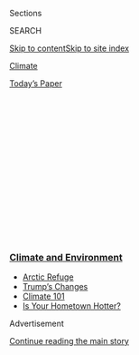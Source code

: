 <div id="app">

<div>

<div>

<div>

<div class="NYTAppHideMasthead css-1q2w90k e1suatyy0">

<div class="section css-ui9rw0 e1suatyy2">

<div class="css-eph4ug er09x8g0">

<div class="css-6n7j50">

</div>

<span class="css-1dv1kvn">Sections</span>

<div class="css-10488qs">

<span class="css-1dv1kvn">SEARCH</span>

</div>

[Skip to content](#site-content)[Skip to site
index](#site-index)

</div>

<div id="masthead-section-label" class="css-1wr3we4 eaxe0e00">

[Climate](https://www.nytimes3xbfgragh.onion/section/climate)

</div>

<div class="css-10698na e1huz5gh0">

</div>

</div>

<div id="masthead-bar-one" class="section hasLinks css-15hmgas e1csuq9d3">

<div class="css-uqyvli e1csuq9d0">

</div>

<div class="css-1uqjmks e1csuq9d1">

</div>

<div class="css-9e9ivx">

[](https://myaccount.nytimes3xbfgragh.onion/auth/login?response_type=cookie&client_id=vi)

</div>

<div class="css-1bvtpon e1csuq9d2">

[Today’s
Paper](https://www.nytimes3xbfgragh.onion/section/todayspaper)

</div>

</div>

</div>

</div>

<div data-aria-hidden="false">

<div id="site-content" data-role="main">

<div>

<div class="css-1aor85t" style="opacity:0.000000001;z-index:-1;visibility:hidden">

<div class="css-1hqnpie">

<div class="css-epjblv">

<span class="css-17xtcya">[Climate](/section/climate)</span><span class="css-x15j1o">|</span><span class="css-fwqvlz">As
Coal Fades in the U.S., Natural Gas Becomes the Climate
Battleground</span>

</div>

<div class="css-k008qs">

<div class="css-1iwv8en">

<span class="css-18z7m18"></span>

<div>

</div>

</div>

<span class="css-1n6z4y">https://nyti.ms/2Fybpmr</span>

<div class="css-1705lsu">

<div class="css-4xjgmj">

<div class="css-4skfbu" data-role="toolbar" data-aria-label="Social Media Share buttons, Save button, and Comments Panel with current comment count" data-testid="share-tools">

  - 
  - 
  - 
  - 
    
    <div class="css-6n7j50">
    
    </div>

  - 
  - 

</div>

</div>

</div>

</div>

</div>

</div>

<div class="css-13pd83m">

<div class="css-l9svim">

### [<span class="css-pa1jbp"><span class="css-1rxm0ex">Climate and</span><span class="css-1rxm0ex"> Environment</span></span>](https://www.nytimes3xbfgragh.onion/section/climate?name=styln-climate&region=TOP_BANNER&variant=undefined&block=storyline_menu_recirc&action=click&pgtype=Article&impression_id=e07e3bf0-e38b-11ea-befc-036b724b9a9b)

  - <span class="css-ousu42">[Arctic
    Refuge](https://www.nytimes3xbfgragh.onion/2020/08/17/climate/alaska-oil-drilling-anwr.html?name=styln-climate&region=TOP_BANNER&variant=undefined&block=storyline_menu_recirc&action=click&pgtype=Article&impression_id=e07e3bf1-e38b-11ea-befc-036b724b9a9b)</span>
  - <span class="css-ousu42">[Trump’s
    Changes](https://www.nytimes3xbfgragh.onion/interactive/2020/climate/trump-environment-rollbacks.html?name=styln-climate&region=TOP_BANNER&variant=undefined&block=storyline_menu_recirc&action=click&pgtype=Article&impression_id=e07e3bf2-e38b-11ea-befc-036b724b9a9b)</span>
  - <span class="css-ousu42">[Climate 101](https://www.nytimes3xbfgragh.onion/interactive/2020/04/19/climate/climate-crash-course-1.html?name=styln-climate&region=TOP_BANNER&variant=undefined&block=storyline_menu_recirc&action=click&pgtype=Article&impression_id=e07e3bf3-e38b-11ea-befc-036b724b9a9b)</span>
  - <span class="css-ousu42">[Is Your Hometown
    Hotter?](https://www.nytimes3xbfgragh.onion/interactive/2018/08/30/climate/how-much-hotter-is-your-hometown.html?name=styln-climate&region=TOP_BANNER&variant=undefined&block=storyline_menu_recirc&action=click&pgtype=Article&impression_id=e07e3bf4-e38b-11ea-befc-036b724b9a9b)</span>

</div>

</div>

<div id="top-wrapper" class="css-1sy8kpn">

<div id="top-slug" class="css-l9onyx">

Advertisement

</div>

[Continue reading the main
story](#after-top)

<div class="ad top-wrapper" style="text-align:center;height:100%;display:block;min-height:250px">

<div id="top" class="place-ad" data-position="top" data-size-key="top">

</div>

</div>

<div id="after-top">

</div>

</div>

<div>

<div id="sponsor-wrapper" class="css-1hyfx7x">

<div id="sponsor-slug" class="css-19vbshk">

Supported by

</div>

[Continue reading the main
story](#after-sponsor)

<div id="sponsor" class="ad sponsor-wrapper" style="text-align:center;height:100%;display:block">

</div>

<div id="after-sponsor">

</div>

</div>

<div class="css-186x18t">

</div>

<div class="css-1vkm6nb ehdk2mb0">

# As Coal Fades in the U.S., Natural Gas Becomes the Climate Battleground

</div>

<div class="css-79elbk" data-testid="photoviewer-wrapper">

<div class="css-z3e15g" data-testid="photoviewer-wrapper-hidden">

</div>

<div class="css-1a48zt4 ehw59r15" data-testid="photoviewer-children">

![<span class="css-16f3y1r e13ogyst0" data-aria-hidden="true">The
Comanche Solar facility in Pueblo, Colo., in 2016. An Xcel Energy coal
fired power plant is seen in the
background.</span><span class="css-cnj6d5 e1z0qqy90" itemprop="copyrightHolder"><span class="css-1ly73wi e1tej78p0">Credit...</span><span><span>Rick
Wilking/Reuters</span></span></span>](https://static01.graylady3jvrrxbe.onion/images/2019/06/27/science/27cli-naturalgas4/merlin_156629928_6ee8d11b-43c6-472f-aeba-bb115c9af5d0-articleLarge.jpg?quality=75&auto=webp&disable=upscale)

</div>

</div>

<div class="css-18e8msd">

<div class="css-vp77d3 epjyd6m0">

<div class="css-hus3qt ey68jwv0" data-aria-hidden="true">

[![Brad
Plumer](https://static01.graylady3jvrrxbe.onion/images/2018/02/20/multimedia/author-brad-plumer/author-brad-plumer-thumbLarge.jpg
"Brad Plumer")](https://www.nytimes3xbfgragh.onion/by/brad-plumer)

</div>

<div class="css-1baulvz">

By [<span class="css-1baulvz last-byline" itemprop="name">Brad
Plumer</span>](https://www.nytimes3xbfgragh.onion/by/brad-plumer)

</div>

</div>

  - June 26,
    2019

  - 
    
    <div class="css-4xjgmj">
    
    <div class="css-d8bdto" data-role="toolbar" data-aria-label="Social Media Share buttons, Save button, and Comments Panel with current comment count" data-testid="share-tools">
    
      - 
      - 
      - 
      - 
        
        <div class="css-6n7j50">
        
        </div>
    
      - 
      - 
    
    </div>
    
    </div>

</div>

</div>

<div class="section meteredContent css-1r7ky0e" name="articleBody" itemprop="articleBody">

<div class="css-1fanzo5 StoryBodyCompanionColumn">

<div class="css-53u6y8">

America’s coal-burning power plants are [shutting down at a rapid
pace](https://www.nytimes3xbfgragh.onion/interactive/2018/06/13/climate/coal-nuclear-bailout.html?module=inline),
forcing electric utilities to face the next big climate question:
Embrace natural gas, or shift aggressively to renewable energy?

Some large utilities, including Xcel Energy in the Upper Midwest, are
now planning to sharply cut their coal and gas use in favor of clean and
abundant wind and solar power, which have steadily fallen in cost. But
in the Southeast and other regions, natural gas continues to dominate,
because of its reliability and low prices driven by the fracking boom.
Nationwide, energy companies plan to add [at least 150 new gas
plants](https://www.eia.gov/electricity/annual/pdf/epa.pdf) and
thousands of miles of pipelines in the years ahead.

*Want climate news in your inbox?* [*Sign up here
for*](https://www.nytimes3xbfgragh.onion/newsletters/climate-change)**[*Climate
Fwd:*](https://www.nytimes3xbfgragh.onion/newsletters/climate-change)***,
our email newsletter.*

A rush to build gas-fired plants, even though they emit only half as
much carbon pollution as coal, has the potential to lock in decades of
new fossil-fuel use right as scientists say emissions [need to fall
drastically by
midcentury](https://www.nytimes3xbfgragh.onion/interactive/2018/10/07/climate/ipcc-report-half-degree.html)
to avert the worst impacts of global warming.

“Gas infrastructure that’s built today is going to be with us for 30
years,” said Daniel Cohan, an associate professor of civil and
environmental engineering at Rice University.

</div>

</div>

<div class="css-1fanzo5 StoryBodyCompanionColumn">

<div class="css-53u6y8">

“But if you look at scenarios that take climate change seriously, that
say we need to get to net zero emissions by 2050,” he said, “that’s not
going to be compatible with gas plants that don’t capture their
carbon.”

</div>

</div>

<div style="max-width:100%;margin:0 auto">

<div class="css-17dprlf" data-id="100000006558959" data-slug="electricity-generation-2018" style="max-width:540px">

</div>

</div>

<div class="css-1fanzo5 StoryBodyCompanionColumn">

<div class="css-53u6y8">

In some states, policymakers are now pushing to leave gas behind to meet
ambitious climate goals. Last week, New York lawmakers [passed a
sweeping energy
bill](https://www.nytimes3xbfgragh.onion/2019/06/18/nyregion/greenhouse-gases-ny.html)
that calls for the state to switch to entirely carbon-free electricity
sources by 2040, following states like California and New Mexico that
have passed similar laws.

Since 2005, most power companies have lowered their carbon dioxide
emissions significantly, in large part by shifting from coal to gas.
Coal plants have become uncompetitive with other kinds of energy
generation in much of the country, despite the Trump administration’s
efforts to save them by [rolling back federal pollution
regulations](https://www.nytimes3xbfgragh.onion/2019/06/19/climate/epa-coal-emissions.html).

But in [a recent
analysis](http://www.energyandpolicy.org/utility-carbon-targets), David
Pomerantz, the executive director of the Energy and Policy Institute, a
pro-renewables group, looked at the long-term plans of the 22 biggest
investor-owned utilities. Some in the Midwest are planning to speed up
the rate at which they cut emissions between now and 2030. But other
large utilities, like Duke Energy and American Electric Power, expect to
reduce their carbon emissions at a slower pace over the next decade than
they had over the previous decade.

</div>

</div>

<div class="css-1fanzo5 StoryBodyCompanionColumn">

<div class="css-53u6y8">

“I really think gas is at the crux of it,” Mr. Pomerantz said. “You’ve
got some utilities looking at gas and saying, ‘No thanks, we think
there’s a cleaner and cheaper path.’ But then you’ve got others going
all-in on
gas.”

<div id="NYT_MAIN_CONTENT_1_REGION" class="css-9tf9ac">

<div>

<div id="styln-prism-guide-1593610178459" class="section interactive-content interactive-size-medium css-1ftcdic">

<div class="css-17ih8de interactive-body">

<div id="prism-freeform-block-37797" class="css-19mumt8" data-role="complementary" data-storyline="Climate and Environment" data-truncated="false" tabindex="0">

<div class="css-a8d9oz">

<div>

[](https://www.nytimes3xbfgragh.onion/section/climate?action=click&pgtype=Article&state=default&region=MAIN_CONTENT_1&context=storylines_keepup)

### Climate and Environment ›

#### Keep Up on the Latest Climate News

Updated Aug. 18, 2020

Here’s what you need to know this week:

  -   - Five automakers [sealed a binding
        agreement](https://www.nytimes3xbfgragh.onion/2020/08/17/climate/california-automakers-pollution.html?action=click&pgtype=Article&state=default&region=MAIN_CONTENT_1&context=storylines_keepup)
        with California to follow the state’s stricter tailpipe
        emissions rules.
      - The Trump administration[eliminated a major methane
        rule](https://www.nytimes3xbfgragh.onion/2020/08/13/climate/trump-methane.html?action=click&pgtype=Article&state=default&region=MAIN_CONTENT_1&context=storylines_keepup),
        even as leaks are worsening, in a decision that researchers
        warned ignored science.
      - Climate change leaders said [the vice-presidential choice of
        Kamala
        Harris](https://www.nytimes3xbfgragh.onion/2020/08/12/climate/kamala-harris-environmental-justice.html?action=click&pgtype=Article&state=default&region=MAIN_CONTENT_1&context=storylines_keepup)
        signaled that Democrats will have a focus on environmental
        justice.

<div id="styln-survey-component-37797" class="styln-survey-component">

</div>

</div>

</div>

</div>

</div>

</div>

</div>

</div>

## Where Natural Gas Plants Are Expanding

Last fall, in North and South Carolina, a pair of utilities owned by
Duke Energy [filed plans with state
regulators](https://www.utilitydive.com/news/duke-15-year-plans-lean-heavy-on-gas-to-replace-coal/531924/)
to continue retiring coal plants and largely replace them with more than
9,500 megawatts of new natural gas capacity by 2033. The utilities also
plan to add a smaller amount of solar capacity, about 3,600 megawatts,
over the same time frame.

“Right now, gas is still the most cost-effective option for us,” said
Kenneth Jennings, Duke’s director of renewable strategy and
policy.

</div>

</div>

<div class="css-1sngw6j">

[](https://www.nytimes3xbfgragh.onion/interactive/2018/12/24/climate/how-electricity-generation-changed-in-your-state.html)

<div class="css-1eoytci">

![](https://static01.graylady3jvrrxbe.onion/images/2018/12/23/us/how-electricity-generation-changed-in-your-state-promo-1545597148124/how-electricity-generation-changed-in-your-state-promo-1545597148124-articleLarge.png)

</div>

<div class="css-1rha1bf">

## How Does Your State Make Electricity?

There’s been a major shift in how America makes electricity over the
past two decades. Each state has its own story.

</div>

</div>

<div class="css-1fanzo5 StoryBodyCompanionColumn">

<div class="css-53u6y8">

One challenge with using more solar power, he noted, is finding a way to
supply electricity when the sun isn’t shining. Although Duke is
installing some large lithium-ion batteries to store solar energy for
less-sunny hours, the company says batteries still haven’t reached the
point where they’re as cheap or effective as gas power, which can run at
all hours.

Mr. Jennings also said that it can be tough to add wind power in the
Carolinas, where the terrain is less favorable than the wide-open
Midwest and lawmakers have limited the construction of new turbines on
mountain ridges and near military bases along the coast.

</div>

</div>

<div class="css-1fanzo5 StoryBodyCompanionColumn">

<div class="css-53u6y8">

Opponents of Duke’s plans, including environmental groups and local
renewable energy producers, have urged state regulators to push the
utility to reconsider. They [have sharply disputed Duke’s
analysis](https://drive.google.com/file/d/1BXbaHrhTTSAk7yq7WsMQwlnlkCBG5l35/view),
arguing that the utility is downplaying the potential for solar, wind
and batteries.

</div>

</div>

<div class="css-79elbk" data-testid="photoviewer-wrapper">

<div class="css-z3e15g" data-testid="photoviewer-wrapper-hidden">

</div>

<div class="css-1a48zt4 ehw59r15" data-testid="photoviewer-children">

![<span class="css-16f3y1r e13ogyst0" data-aria-hidden="true">Tampa
Electric’s Big Bend Station has four coal-fired units in Apollo Beach,
Fla.</span><span class="css-cnj6d5 e1z0qqy90" itemprop="copyrightHolder"><span class="css-1ly73wi e1tej78p0">Credit...</span><span>Zack
Wittman for The New York
Times</span></span>](https://static01.graylady3jvrrxbe.onion/images/2019/06/18/science/18cli-naturalgas1/merlin_154785057_5d6d2308-b381-4df2-9c79-c606b4319b1c-articleLarge.jpg?quality=75&auto=webp&disable=upscale)

</div>

</div>

<div class="css-1fanzo5 StoryBodyCompanionColumn">

<div class="css-53u6y8">

A similar fight is unfolding in Florida, where the local Sierra Club [is
challenging a
proposal](https://www.sierraclub.org/press-releases/2019/05/despite-opposition-judge-allows-teco-plans-for-fracked-gas-and-coal-move)
by Tampa Electric to replace two older coal units with a large new
natural gas plant. The Sierra Club’s pitch to the governor, who still
has to approve the plan: Florida can’t afford to deepen its reliance on
gas at a time when climate change and sea level rise are threatening the
state’s coast.

For Tampa Electric, the choice is complex. The utility plans to get 7
percent of its power from solar by 2021, but says that until storage
technologies improve, gas will form the backbone of its energy mix as it
tries to meet energy needs in a fast-growing part of the state.

These disputes are popping up in states around the country. Over the
last decade, groups like the Sierra Club have tried to persuade
utilities and regulators that they could save money by retiring coal and
shifting to a cleaner mix of gas and renewables. Now they’re running the
same playbook against gas, arguing that the costs of wind, solar and
batteries [have declined so
drastically](https://rmi.org/insight/the-economics-of-clean-energy-portfolios/)
that it’s time to stop building new gas plants, too.

So far, results have been mixed: Regulators in
[Arizona](https://www.utilitydive.com/news/arizona-regulators-move-to-place-gas-plant-moratorium-on-utilities/519176/)
and
[Indiana](https://www.utilitydive.com/news/indiana-regulators-reject-vectren-gas-plant-over-stranded-asset-concerns/553456/)
have recently blocked plans for new gas plants, agreeing with opponents
that utilities hadn’t fully considered alternatives and that large new
gas projects could be a risky bet at a time when clean energy technology
is improving fast.

But last year in Michigan, [regulators
approved](https://www.bridgemi.com/michigan-environment-watch/michigan-approves-1b-dte-natural-gas-plant-blow-environmentalists)
DTE Energy’s plan to build a new $1 billion gas plant, rejecting
[analyses](https://blog.ucsusa.org/sam-gomberg/dte-customers-could-save-340-million-with-clean-energy-compared-to-proposed-gas-plant)
by outside groups that the utility could save ratepayers money by
scrapping the plant and making greater use of wind, solar and energy
efficiency.

</div>

</div>

<div class="css-79elbk" data-testid="photoviewer-wrapper">

<div class="css-z3e15g" data-testid="photoviewer-wrapper-hidden">

</div>

<div class="css-1a48zt4 ehw59r15" data-testid="photoviewer-children">

<div class="css-1xdhyk6 erfvjey0">

<span class="css-1ly73wi e1tej78p0">Image</span>

<div class="css-zjzyr8">

<div data-testid="lazyimage-container" style="height:257.1333333333334px">

</div>

</div>

</div>

<span class="css-16f3y1r e13ogyst0" data-aria-hidden="true">Vast
stretches of solar panels at Babcock Ranch's solar farm in Florida in
earlier this
year.</span><span class="css-cnj6d5 e1z0qqy90" itemprop="copyrightHolder"><span class="css-1ly73wi e1tej78p0">Credit...</span><span>Zack
Wittman for The New York Times</span></span>

</div>

</div>

<div class="css-1fanzo5 StoryBodyCompanionColumn">

<div class="css-53u6y8">

## Where Renewables Are Gaining

At the same time, some utilities are discovering on their own that it
can make financial sense to take a more ambitious leap toward renewable
energy.

Last year in Indiana, the Northern Indiana Public Service Company, or
Nipsco, opened bidding to outside energy developers and found that
adding a mix of wind, solar and batteries [would be
cheaper](https://www.nipsco.com/docs/librariesprovider11/rates-and-tariffs/irp/irp-executive-summary.pdf?sfvrsn=9)
than building a new gas plant to replace its retiring coal units. (The
company will keep its older gas plants online to fill in gaps when wind
and solar aren’t available.) Doing so, the utility estimated, would
reduce its emissions 90 percent below 2005 levels by 2030.

“We were surprised by that,” said Joe Hamrock, the chief executive of
the company that owns the Nipsco. “Renewables in our particular
situation were far more competitive than we realized.”

Mr. Hamrock noted that his utility had advantages that others might not
have: Its territory sits near land that’s ripe for wind development,
making it easier to build new turbines close by without the need for
lots of costly new transmission lines. “The answer we got might look
very different for someone just 100 miles away,” he said.

Indeed, things look very different nearby in [the vast regional grid
known as PJM](https://www.pjm.com/) that serves 65 million people from
Ohio to New Jersey. There power plants compete in a largely deregulated
market and companies are expected to build over 10,000 megawatts of new
gas plants by 2024 to take advantage of cheap natural gas from the
nearby fracking boom in Ohio, Pennsylvania and West Virginia.

“The shale gas revolution has, frankly, caused a delay in the growth of
renewables here,” said Stu Bresler, senior vice president for operations
and markets at PJM Interconnection, which oversees the system. Wind and
solar make up less than 6 percent of the region’s generating capacity,
well below the national average.

## Decisions From the States

State legislatures are also increasingly weighing in on which energy
sources get built. To date, 29 states [have enacted
laws](http://www.ncsl.org/research/energy/renewable-portfolio-standards.aspx)
that require their utilities to get a certain fraction of their power
from wind and solar.

</div>

</div>

<div class="css-1fanzo5 StoryBodyCompanionColumn">

<div class="css-53u6y8">

Now, some states are going further. Over the past year, California,
Colorado, Maine, Nevada, New Mexico, New York and Washington [have all
passed
laws](https://www.catf.us/wp-content/uploads/2019/05/State-and-Utility-Climate-Change-Targets.pdf)
aimed at getting 100 percent of their electricity from carbon-free
sources by midcentury, which would eventually mean phasing out
conventional gas plants.

Yet even utilities that are already shifting more heavily into
renewables say that it will be challenging to get rid of gas altogether.

Last year, Xcel Energy, which serves eight states including Colorado and
Minnesota, [said it would shut down all its remaining coal plants in the
years
ahead](https://www.xcelenergy.com/environment/carbon_reduction_plan) and
push to go completely carbon-free by 2050, saying that renewable energy,
helped in part by federal subsidies, had fallen so much in price that
this was now the cheapest option.

While the utility thinks it can get 80 percent of the way to its
emissions goals by 2030 with a mix of wind, solar, batteries and its
existing nuclear plants, it will still rely on natural gas to provide
the rest of its power and is building a new gas plant in Minnesota to
balance out its supply.

Ben Fowke, the chief executive of Xcel, said that getting to 100 percent
carbon-free power will likely require new technology that can supplant
natural gas as a cost-effective backup fuel. Some possibilities include
burning clean hydrogen instead of gas in power plants, developing
techniques that enable carbon produced by gas plants to be captured and
stored underground, advanced nuclear power or the invention of new
energy storage techniques.

Perfecting that technology would likely require big new investments in
research and support from policymakers, he said. “But I’m convinced we
can get there.”

*For more news on climate and the environment,* [*follow @NYTClimate on
Twitter*](https://twitter.com/nytclimate)*.*

</div>

</div>

</div>

<div>

</div>

<div>

</div>

<div>

</div>

<div>

<div id="bottom-wrapper" class="css-1ede5it">

<div id="bottom-slug" class="css-l9onyx">

Advertisement

</div>

[Continue reading the main
story](#after-bottom)

<div id="bottom" class="ad bottom-wrapper" style="text-align:center;height:100%;display:block;min-height:90px">

</div>

<div id="after-bottom">

</div>

</div>

</div>

</div>

</div>

## Site Index

<div>

</div>

## Site Information Navigation

  - [© <span>2020</span> <span>The New York Times
    Company</span>](https://help.nytimes3xbfgragh.onion/hc/en-us/articles/115014792127-Copyright-notice)

<!-- end list -->

  - [NYTCo](https://www.nytco.com/)
  - [Contact
    Us](https://help.nytimes3xbfgragh.onion/hc/en-us/articles/115015385887-Contact-Us)
  - [Work with us](https://www.nytco.com/careers/)
  - [Advertise](https://nytmediakit.com/)
  - [T Brand Studio](http://www.tbrandstudio.com/)
  - [Your Ad
    Choices](https://www.nytimes3xbfgragh.onion/privacy/cookie-policy#how-do-i-manage-trackers)
  - [Privacy](https://www.nytimes3xbfgragh.onion/privacy)
  - [Terms of
    Service](https://help.nytimes3xbfgragh.onion/hc/en-us/articles/115014893428-Terms-of-service)
  - [Terms of
    Sale](https://help.nytimes3xbfgragh.onion/hc/en-us/articles/115014893968-Terms-of-sale)
  - [Site
    Map](https://spiderbites.nytimes3xbfgragh.onion)
  - [Help](https://help.nytimes3xbfgragh.onion/hc/en-us)
  - [Subscriptions](https://www.nytimes3xbfgragh.onion/subscription?campaignId=37WXW)

</div>

</div>

</div>

</div>
